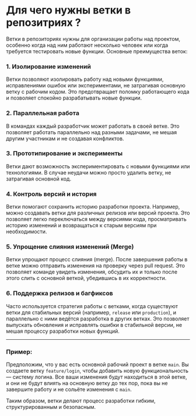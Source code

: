 # Для чего нужны ветки в репозитриях ?

Ветки в репозиториях нужны для организации работы над проектом, особенно когда над ним работают несколько человек или когда требуется тестировать новые функции. Основные преимущества веток:

### 1. **Изолирование изменений**
   Ветки позволяют изолировать работу над новыми функциями, исправлениями ошибок или экспериментами, не затрагивая основную ветку с рабочим кодом. Это предотвращает поломку работающего кода и позволяет спокойно разрабатывать новые функции.

### 2. **Параллельная работа**
   В командах каждый разработчик может работать в своей ветке. Это позволяет работать параллельно над разными задачами, не мешая другим участникам и не создавая конфликтов.

### 3. **Прототипирование и эксперименты**
   Ветки дают возможность экспериментировать с новыми функциями или технологиями. В случае неудачи можно просто удалить ветку, не затрагивая основной код.

### 4. **Контроль версий и история**
   Ветки помогают сохранить историю разработки проекта. Например, можно создавать ветки для различных релизов или версий проекта. Это позволяет легко переключаться между версиями кода, просматривать историю изменений и возвращаться к старым версиям при необходимости.

### 5. **Упрощение слияния изменений (Merge)**
   Ветки упрощают процесс слияния (merge). После завершения работы в ветке можно отправить изменения на проверку через pull request. Это позволяет команде увидеть изменения, обсудить их и только после этого слить с основной веткой, убедившись в их корректности.

### 6. **Поддержка релизов и багфиксов**
   Часто используется стратегия работы с ветками, когда существуют ветки для стабильных версий (например, `release` или `production`), и параллельно с ними ведётся разработка в других ветках. Это позволяет выпускать обновления и исправлять ошибки в стабильной версии, не мешая процессу разработки новых функций.

---

### Пример:
Предположим, что у вас есть основной рабочий проект в ветке `main`. Вы создаете ветку `feature/login`, чтобы добавить новую функциональность — систему логина. Все ваши изменения будут находиться в этой ветке, и они не будут влиять на основную ветку до тех пор, пока вы не завершите работу и не сольёте изменения с `main`.

Таким образом, ветки делают процесс разработки гибким, структурированным и безопасным.